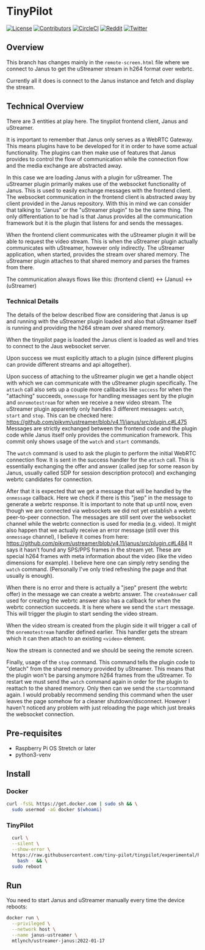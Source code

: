 # TinyPilot

[![License](http://img.shields.io/:license-mit-blue.svg?style=flat-square)](LICENSE)
[![Contributors](https://img.shields.io/github/contributors/tiny-pilot/tinypilot)](https://github.com/tiny-pilot/tinypilot/graphs/contributors)
[![CircleCI](https://circleci.com/gh/tiny-pilot/tinypilot.svg?style=svg)](https://circleci.com/gh/tiny-pilot/tinypilot)
[![Reddit](https://img.shields.io/badge/reddit-join-orange?logo=reddit)](https://www.reddit.com/r/tinypilot)
[![Twitter](https://img.shields.io/twitter/follow/tinypilotkvm?label=Twitter&style=social)](https://twitter.com/tinypilotkvm)

## Overview

This branch has changes mainly in the `remote-screen.html` file where we connect to Janus to get the uStreamer stream in h264 format over webrtc.

Currently all it does is connect to the Janus instance and fetch and display the stream.

## Technical Overview

There are 3 entities at play here. The tinypilot frontend client, Janus and uStreamer.

It is important to remember that Janus only serves as a WebRTC Gateway.
This means plugins have to be developed for it in order to have some actual functionality.
The plugins can then make use of features that Janus provides to control the flow of communication while the connection flow and the media exchange are abstracted away.

In this case we are loading Janus with a plugin for uStreamer.
The uStreamer plugin primarily makes use of the websocket functionality of Janus.
This is used to easily exchange messages with the frontend client.
The websocket communication in the frontend client is abstracted away by client provided in the Janus repository.
With this in mind we can consider that talking to "Janus" or the "uStreamer plugin" to be the same thing.
The only differentiation to be had is that Janus provides all the communication framework but it is the plugin that listens for and sends the messages.

When the frontend client communicates with the uStreamer plugin it will be able to request the video stream.
This is when the uStreamer plugin actually communicates with uStreamer, however only indirectly.
The uStreamer application, when started, provides the stream over shared memory. The uStreamer plugin attaches to that shared memory and parses the frames from there.

The communication always flows like this: (frontend client) <-> (Janus) <-> (uStreamer)


### Technical Details

The details of the below described flow are considering that Janus is up and running with the uStreamer
plugin loaded and also that uStreamer itself is running and providing the h264 stream over shared memory.

When the tinypilot page is loaded the Janus client is loaded as well and tries to connect to the Jaus websocket server.

Upon success we must explicitly attach to a plugin (since different plugins can provide different streams and api altogether).

Upon success of attaching to the uStreamer plugin we get a handle object with which we can communicate with the uStreamer plugin specifically.
The `attach` call also sets up a couple more callbacks like `success` for when the "attaching" succeeds,
`onmessage` for handling messages sent by the plugin and `onremotestream` for when we receive a new video stream.
The uStreamer plugin apparently only handles 3 different messages:  `watch`, `start` and `stop`.
This can be checked here: https://github.com/pikvm/ustreamer/blob/v4.11/janus/src/plugin.c#L475
Messages are strictly exchanged between the frontend code and the plugin code while Janus itself only provides the communication framework.
This commit only shows usage of the `watch` and `start` commands.

The `watch` command is used to ask the plugin to perform the initial WebRTC connection flow. It is sent in the success handler for the `attach` call.
This is essentially exchanging the offer and answer (called jsep for some reason by Janus, usually called SDP for session description protocol) and exchanging webrtc candidates for connection.

After that it is expected that we get a message that will be handled by the `onmessage` callback.
Here we check if there is this "jsep" in the message to generate a webrtc response.
It is important to note that up until now, even though we are connected via websockets we did not yet establish a webrtc peer-to-peer connection.
The messages are still sent over the websocket channel while the webrtc connection is used for media (e.g. video).
It might also happen that we actually receive an error message (still over this `onmessage` channel), I believe it comes from here: https://github.com/pikvm/ustreamer/blob/v4.11/janus/src/plugin.c#L484
It says it hasn't found any SPS/PPS frames in the stream yet. These are special h264 frames with meta information about the video (like the video dimensions for example).
I believe here one can simply retry sending the `watch` command. (Personally I've only tried refreshing the page and that usually is enough).

When there is no error and there is actually a "jsep" present (the webrtc offer) in the message we can create a webrtc answer.
The `createAnswer` call used for creating the webrtc answer also has a callback for when the webrtc connection succeeds.
It is here where we send the `start` message. This will trigger the plugin to start sending the video stream.

When the video stream is created from the plugin side it will trigger a call of the `onremotestream` handler defined earlier.
This handler gets the stream which it can then attach to an existing `<video>` element.

Now the stream is connected and we should be seeing the remote screen.

Finally, usage of the `stop` command. This command tells the plugin code to "detach" from the shared memory provided by uStreamer.
This means that the plugin won't be parsing anymore h264 frames from the uStreamer.
To restart we must send the `watch` command again in order for the plugin to reattach to the shared memory.
Only then can we send the `start`command again.
I would probably recommend sending this command when the user leaves the page somehow for a cleaner shutdown/disconnect.
However I haven't noticed any problem with just reloading the page which just breaks the websocket connection.

## Pre-requisites

* Raspberry Pi OS Stretch or later
* python3-venv

## Install

### Docker

```bash
curl -fsSL https://get.docker.com | sudo sh && \
  sudo usermod -aG docker $(whoami)
```

### TinyPilot

```bash
  curl \
  --silent \
  --show-error \
  https://raw.githubusercontent.com/tiny-pilot/tinypilot/experimental/h264/quick-install | \
    bash - && \
  sudo reboot
```

## Run

You need to start Janus and uStreamer manually every time the device reboots:

```bash
docker run \
  --privileged \
  --network host \
  --name janus-ustreamer \
  mtlynch/ustreamer-janus:2022-01-17
```
